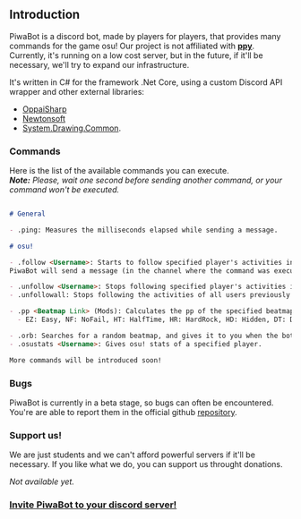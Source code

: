 ## Introduction

PiwaBot is a discord bot, made by players for players, that provides many commands for the game osu! Our project is not affiliated with [**ppy**](https://ppy.sh). Currently, it's running on a low cost server, but in the future, if it'll be necessary, we'll try to expand our infrastructure. 

It's written in C# for the framework .Net Core, using a custom Discord API wrapper and other external libraries:
* [OppaiSharp](https://github.com/HoLLy-HaCKeR/OppaiSharp)
* [Newtonsoft](https://github.com/JamesNK/Newtonsoft.Json)
* [System.Drawing.Common](https://www.nuget.org/packages/System.Drawing.Common/).

### Commands

Here is the list of the available commands you can execute. <br>
***Note:*** *Please, wait one second before sending another command, or your command won't be executed.*

```markdown

# General

- .ping: Measures the milliseconds elapsed while sending a message. 

# osu!

- .follow <Username>: Starts to follow specified player's activities in the current channel: 
PiwaBot will send a message (in the channel where the command was executed) when he'll get at least an S or more than 100 pp. It'll also send a message when there's a new profile's recent activity.

- .unfollow <Username>: Stops following specified player's activities in the current channel.
- .unfollowall: Stops following the activities of all users previously specified, in the current channel.

- .pp <Beatmap Link> (Mods): Calculates the pp of the specified beatmap. Optionally you can specify the mods typing them after the link, splitted by a space, using their abbreviations:
  - EZ: Easy, NF: NoFail, HT: HalfTime, HR: HardRock, HD: Hidden, DT: DoubleTime, NC: NightCore, FL: Flashlight, SO: SpunOut

- .orb: Searches for a random beatmap, and gives it to you when the bot finds one.
- .osustats <Username>: Gives osu! stats of a specified player.

More commands will be introduced soon!
```

### Bugs

PiwaBot is currently in a beta stage, so bugs can often be encountered. You're are able to report them in the official github [repository](https://github.com/Alexs4v/PiwaBot/issues).

### Support us!

We are just students and we can't afford powerful servers if it'll be necessary. If you like what we do, you can support us throught donations. 

*Not available yet.*

### [Invite PiwaBot to your discord server!](https://discordapp.com/api/oauth2/authorize?client_id=402190218679287811&permissions=519232&scope=bot)
